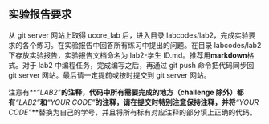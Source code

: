 ## 实验报告要求

从 git server 网站上取得 ucore_lab 后，进入目录 labcodes/lab2，完成实验要求的各个练习。在实验报告中回答所有练习中提出的问题。在目录 labcodes/lab2 下存放实验报告，实验报告文档命名为 lab2-学生 ID.md。推荐用**markdown**格式。对于 lab2 中编程任务，完成编写之后，再通过 git push 命令把代码同步回 git server 网站。最后请一定提前或按时提交到 git server 网站。

注意有**_“LAB2”_**的注释，代码中所有需要完成的地方（challenge 除外）都有**_“LAB2”_**和**_“YOUR CODE”_**的注释，请在提交时特别注意保持注释，并将**_“YOUR CODE”_**替换为自己的学号，并且将所有标有对应注释的部分填上正确的代码。
